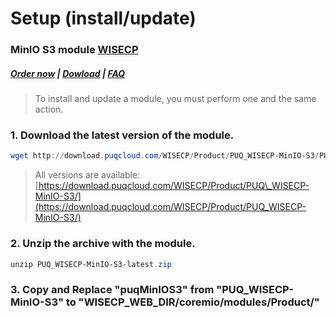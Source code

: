 # Setup (install/update)

### MinIO S3 module **[WISECP](https://puqcloud.com/link.php?id=78)** 

#####  [Order now](https://puqcloud.com/wisecp-module-minio-s3.php) | [Dowload](https://download.puqcloud.com/WISECP/Product/PUQ_WISECP-MinIO-S3/) | [FAQ](https://faq.puqcloud.com/)

>To install and update a module, you must perform one and the same action.  

### 1. Download the latest version of the module.

```Powershell
wget http://download.puqcloud.com/WISECP/Product/PUQ_WISECP-MinIO-S3/PUQ_WISECP-MinIO-S3-latest.zip
```

>All versions are available: [https://download.puqcloud.com/WISECP/Product/PUQ\_WISECP-MinIO-S3/](https://download.puqcloud.com/WISECP/Product/PUQ_WISECP-MinIO-S3/)

### 2. Unzip the archive with the module.

```Powershell
unzip PUQ_WISECP-MinIO-S3-latest.zip
```  

### 3. Copy and Replace "puqMinIOS3" from "PUQ\_WISECP-MinIO-S3" to "WISECP\_WEB\_DIR/coremio/modules/Product/"